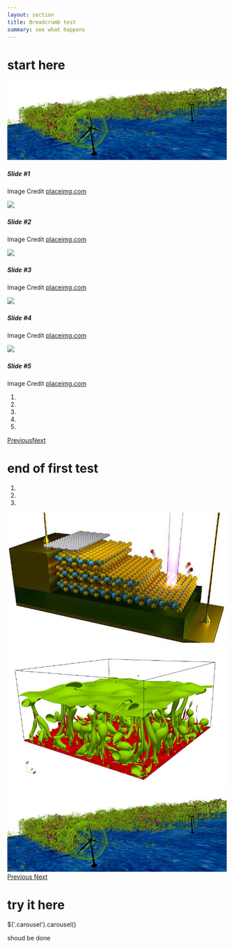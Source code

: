 ```yaml
---
layout: section
title: Breadcrumb test
summary: see what happens
---
```



# start here


<div class="container">
  <div class="row">
    <div class="col-md-9 box-center">
      <div id="slider">
        <div class="carousel slide" id="carousel">
          <div class="carousel-inner">
            <div class="carousel-item active"><img src="../img/05_Entry_800.jpg"/>
              <div class="carousel-caption">
                <h5>Slide #1</h5>
                <p>Image Credit <a href="https://placeimg.com" target="_blank">placeimg.com</a></p>
              </div>
            </div>
            <div class="carousel-item"><img src="https://placeimg.com/800/250/nature?t=2"/>
              <div class="carousel-caption">
                <h5>Slide #2</h5>
                <p>Image Credit <a href="https://placeimg.com" target="_blank">placeimg.com</a></p>
              </div>
            </div>
            <div class="carousel-item"><img src="https://placeimg.com/800/250/nature?t=3"/>
              <div class="carousel-caption">
                <h5>Slide #3</h5>
                <p>Image Credit <a href="https://placeimg.com" target="_blank">placeimg.com</a></p>
              </div>
            </div>
            <div class="carousel-item"><img src="https://placeimg.com/800/250/nature?t=4"/>
              <div class="carousel-caption">
                <h5>Slide #4</h5>
                <p>Image Credit <a href="https://placeimg.com" target="_blank">placeimg.com</a></p>
              </div>
            </div>
            <div class="carousel-item"><img src="https://placeimg.com/800/250/nature?t=5"/>
              <div class="carousel-caption">
                <h5>Slide #5</h5>
                <p>Image Credit <a href="https://placeimg.com" target="_blank">placeimg.com</a></p>
              </div>
            </div>
          </div>
          <ol class="carousel-indicators">
            <li data-slide-to="0"></li>
            <li data-slide-to="1"></li>
            <li data-slide-to="2"></li>
            <li data-slide-to="3"></li>
            <li data-slide-to="4"></li>
          </ol><a class="carousel-control-prev" href="#" role="button"><span class="carousel-control-prev-icon" aria-hidden="true"><span class="sr-only">Previous</span></span></a><a class="carousel-control-next" href="#" role="button"><span class="carousel-control-next-icon" aria-hidden="true"></span><span class="sr-only">Next</span></a>
        </div>
      </div>
    </div>
  </div>
</div>



# end of first test




<div id="carouselExampleIndicators" class="carousel slide" data-ride="carousel">
  <ol class="carousel-indicators">
    <li data-target="#carouselExampleIndicators" data-slide-to="0" class="active"></li>
    <li data-target="#carouselExampleIndicators" data-slide-to="1"></li>
    <li data-target="#carouselExampleIndicators" data-slide-to="2"></li>
  </ol>
  <div class="carousel-inner">
    <div class="carousel-item active">
      <img class="d-block w-100" src="../img/10_Entry_800.jpg" alt="First slide">
    </div>
    <div class="carousel-item">
      <img class="d-block w-100" src="../img/12_Entry_800.jpg" alt="Second slide">
    </div>
    <div class="carousel-item">
      <img class="d-block w-100" src="../img/05_Entry_800.jpg" alt="Third slide">
    </div>
  </div>
  <a class="carousel-control-prev" href="#carouselExampleIndicators" role="button" data-slide="prev">
    <span class="carousel-control-prev-icon" aria-hidden="true"></span>
    <span class="sr-only">Previous</span>
  </a>
  <a class="carousel-control-next" href="#carouselExampleIndicators" role="button" data-slide="next">
    <span class="carousel-control-next-icon" aria-hidden="true"></span>
    <span class="sr-only">Next</span>
  </a>
</div>

# try it here

$('.carousel').carousel()

shoud be done